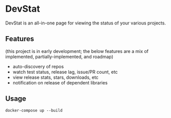 # DevStat

DevStat is an all-in-one page for viewing the status of your various projects.

## Features

(this project is in early development; the below features are a mix of
implemented, partially-implemented, and roadmap)

- auto-discovery of repos
- watch test status, release lag, issue/PR count, etc
- view release stats, stars, downloads, etc
- notification on release of dependent libraries

## Usage

    docker-compose up --build

<!--
## Configuration

This project conforms to the [XDG Base Directory Specification]
(https://specifications.freedesktop.org/basedir-spec/basedir-spec-latest.html).
That means it will search for a `config.yml` in the current directory, then in
the user config directory, then in the `XDG_CONFIG_DIRS`. For example, on Linux
your user-level config should be stored at `~/.config/devstat/config.yml`.

A sample (complicated!) config would look like this:

```
username: TheKevJames

hide:
  - notes

deploy:
  hub.docker:
    - docker-mysqltuner: mysqltuner
    - docker-ubuntu32: thekevjames/ubuntu32

  forge.puppetlabs:
    - puppet-homebrew: homebrew
    - puppet-vault: vault

  pypi.python:
    - aerofs-sdk-python: aerofs
    - python-util

status:
  circleci:
    - devstat
    - dotfiles
    - jarvis
```
-->

